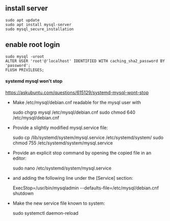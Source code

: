 ## install server

	sudo apt update
	sudo apt install mysql-server
	sudo mysql_secure_installation


## enable root login

	sudo mysql -uroot
	ALTER USER 'root'@'localhost' IDENTIFIED WITH caching_sha2_password BY 'password';
	FLUSH PRIVILEGES;


#### systemd mysql won't stop

https://askubuntu.com/questions/615129/systemd-mysql-wont-stop

 - Make /etc/mysql/debian.cnf readable for the mysql user with

	sudo chgrp mysql /etc/mysql/debian.cnf
	sudo chmod 640 /etc/mysql/debian.cnf

 - Provide a slightly modified mysql.service file:

	sudo cp /lib/systemd/system/mysql.service /etc/systemd/system/
	sudo chmod 755 /etc/systemd/system/mysql.service

 - Provide an explicit stop command by opening the copied file in an editor:

	sudo nano /etc/systemd/system/mysql.service

 - and adding the following line under the [Service] section:

	ExecStop=/usr/bin/mysqladmin --defaults-file=/etc/mysql/debian.cnf shutdown

 - Make the new service file known to system:

	sudo systemctl daemon-reload
